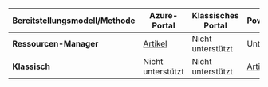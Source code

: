 |**Bereitstellungsmodell/Methode**| **Azure-Portal** | **Klassisches Portal** | **PowerShell**|
|---|---|---|---|
| **Ressourcen-Manager**      |[Artikel](vpn-gateway-howto-multi-site-to-site-resource-manager-portal.md)| Nicht unterstützt | Unterstützt|
| **Klassisch** | Nicht unterstützt | Nicht unterstützt | [Artikel](vpn-gateway-multi-site.md) | 
 

<!--HONumber=Oct16_HO2-->


